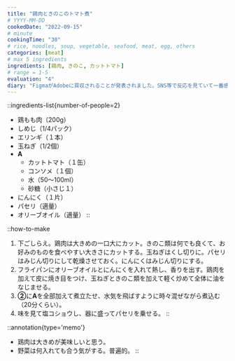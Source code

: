 ```yaml
---
title: "鶏肉ときのこのトマト煮"
# YYYY-MM-DD
cookedDate: "2022-09-15"
# minute
cookingTime: "30"
# rice, noodles, soup, vegetable, seafood, meat, egg, others
categories: [meat]
# max 5 ingredients
ingredients: [鶏肉, きのこ, カットトマト]
# range = 1-5
evaluation: "4"
diary: "FigmaがAdobeに買収されることが発表されました。SNS等で反応を見ていて一番感じたのはFigma愛されてるな！ということです。機能云々より、Adobeがユーザーの愛を取り込めれば一番良いですね。"
---
```


::ingredients-list{number-of-people=2}
- 鶏もも肉（200g）
- しめじ（1/4パック）
- エリンギ（１本）
- 玉ねぎ（1/2個）
- **A**
  - カットトマト（１缶）
  - コンソメ（１個）
  - 水（50～100ml）
  - 砂糖（小さじ１）
- にんにく（１片）
- パセリ（適量）
- オリーブオイル（適量）
::

::how-to-make
1. 下ごしらえ。鶏肉は大きめの一口大にカット。きのこ類は何でも良くて、お好みのものを食べやすい大きさにカットする。玉ねぎはくし切りに。パセリはみじん切りにして乾燥させておく。にんにくはみじん切りにする。
2. フライパンにオリーブオイルとにんにくを入れて熱し、香りを出す。鶏肉を加えて皮に焼き目をつけ、玉ねぎときのこ類を加えて軽く炒めて全体に油をなじませる。
3. **②**に**A**を全部加えて煮立たせ、水気を飛ばすように時々混ぜながら煮込む（20分くらい）。
4. 味を見て塩コショウし、器に盛ってパセリを乗せる。
::

::annotation{type='memo'}
- 鶏肉は大きめが美味しいと思う。
- 野菜は何入れても合う気がする。普遍的。
::
